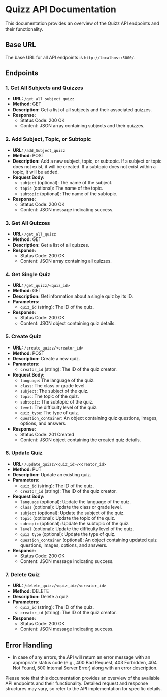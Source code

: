 # Quizz API Documentation

This documentation provides an overview of the Quizz API endpoints and their functionality.

## Base URL

The base URL for all API endpoints is `http://localhost:5000/`.

## Endpoints

### 1. Get All Subjects and Quizzes

- **URL:** `/get_all_subject_quizz`
- **Method:** GET
- **Description:** Get a list of all subjects and their associated quizzes.
- **Response:**
  - Status Code: 200 OK
  - Content: JSON array containing subjects and their quizzes.

### 2. Add Subject, Topic, or Subtopic

- **URL:** `/add_Subject_quizz`
- **Method:** POST
- **Description:** Add a new subject, topic, or subtopic. If a subject or topic does not exist, it will be created. If a subtopic does not exist within a topic, it will be added.
- **Request Body:**
  - `subject` (optional): The name of the subject.
  - `topic` (optional): The name of the topic.
  - `subtopic` (optional): The name of the subtopic.
- **Response:**
  - Status Code: 200 OK
  - Content: JSON message indicating success.

### 3. Get All Quizzes

- **URL:** `/get_all_quizz`
- **Method:** GET
- **Description:** Get a list of all quizzes.
- **Response:**
  - Status Code: 200 OK
  - Content: JSON array containing all quizzes.

### 4. Get Single Quiz

- **URL:** `/get_quizz/<quiz_id>`
- **Method:** GET
- **Description:** Get information about a single quiz by its ID.
- **Parameters:**
  - `quiz_id` (string): The ID of the quiz.
- **Response:**
  - Status Code: 200 OK
  - Content: JSON object containing quiz details.

### 5. Create Quiz

- **URL:** `/create_quizz/<creator_id>`
- **Method:** POST
- **Description:** Create a new quiz.
- **Parameters:**
  - `creator_id` (string): The ID of the quiz creator.
- **Request Body:**
  - `language`: The language of the quiz.
  - `class`: The class or grade level.
  - `subject`: The subject of the quiz.
  - `topic`: The topic of the quiz.
  - `subtopic`: The subtopic of the quiz.
  - `level`: The difficulty level of the quiz.
  - `quiz_type`: The type of quiz.
  - `question_container`: An object containing quiz questions, images, options, and answers.
- **Response:**
  - Status Code: 201 Created
  - Content: JSON object containing the created quiz details.

### 6. Update Quiz

- **URL:** `/update_quizz/<quiz_id>/<creator_id>`
- **Method:** PUT
- **Description:** Update an existing quiz.
- **Parameters:**
  - `quiz_id` (string): The ID of the quiz.
  - `creator_id` (string): The ID of the quiz creator.
- **Request Body:**
  - `language` (optional): Update the language of the quiz.
  - `class` (optional): Update the class or grade level.
  - `subject` (optional): Update the subject of the quiz.
  - `topic` (optional): Update the topic of the quiz.
  - `subtopic` (optional): Update the subtopic of the quiz.
  - `level` (optional): Update the difficulty level of the quiz.
  - `quiz_type` (optional): Update the type of quiz.
  - `question_container` (optional): An object containing updated quiz questions, images, options, and answers.
- **Response:**
  - Status Code: 200 OK
  - Content: JSON message indicating success.

### 7. Delete Quiz

- **URL:** `/delete_quizz/<quiz_id>/<creator_id>`
- **Method:** DELETE
- **Description:** Delete a quiz.
- **Parameters:**
  - `quiz_id` (string): The ID of the quiz.
  - `creator_id` (string): The ID of the quiz creator.
- **Response:**
  - Status Code: 200 OK
  - Content: JSON message indicating success.

## Error Handling

- In case of any errors, the API will return an error message with an appropriate status code (e.g., 400 Bad Request, 403 Forbidden, 404 Not Found, 500 Internal Server Error) along with an error description.

Please note that this documentation provides an overview of the available API endpoints and their functionality. Detailed request and response structures may vary, so refer to the API implementation for specific details.